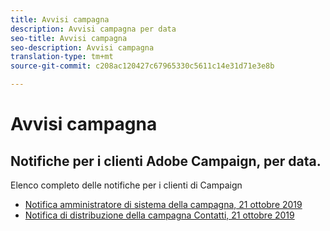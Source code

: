 ```yaml
---
title: Avvisi campagna
description: Avvisi campagna per data
seo-title: Avvisi campagna
seo-description: Avvisi campagna
translation-type: tm+mt
source-git-commit: c208ac120427c67965330c5611c14e31d71e3e8b

---
```



# Avvisi campagna

## Notifiche per i clienti Adobe Campaign, per data.

Elenco completo delle notifiche per i clienti di Campaign

* [Notifica amministratore di sistema della campagna, 21 ottobre 2019](campaign-admin.md)
* [Notifica di distribuzione della campagna Contatti, 21 ottobre 2019](campaign-deploy.md)
